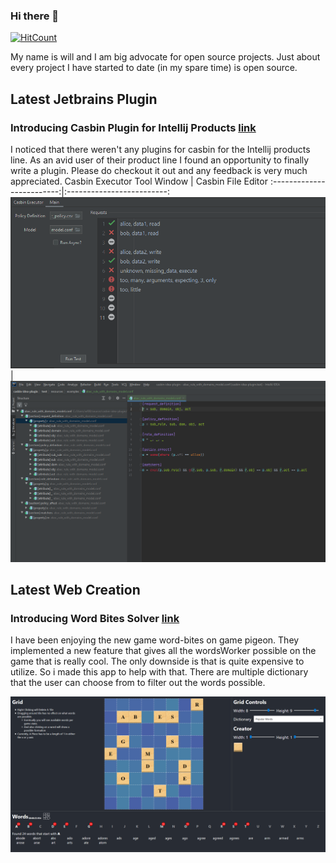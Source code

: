 ### Hi there 👋 
[![HitCount](http://hits.dwyl.com/will7200/will7200.svg)](http://hits.dwyl.com/will7200/will7200)

<!--
**will7200/will7200** is a ✨ _special_ ✨ repository because its `README.md` (this file) appears on your GitHub profile.

Here are some ideas to get you started:

- 🔭 I’m currently working on ...
- 🌱 I’m currently learning ...
- 👯 I’m looking to collaborate on ...
- 🤔 I’m looking for help with ...
- 💬 Ask me about ...
- 📫 How to reach me: ...
- 😄 Pronouns: ...
- ⚡ Fun fact: ...
-->

My name is will and I am big advocate for open source projects. Just about every project I have started to date (in my spare time) is open source.   

## Latest Jetbrains Plugin
### Introducing Casbin Plugin for Intellij Products [link](https://github.com/will7200/casbin-idea-plugin)
I noticed that there weren't any plugins for casbin for the Intellij products line. As an avid user of their product line I found an opportunity to finally write a plugin. Please do checkout it out and any feedback is very much appreciated.
Casbin Executor Tool Window            |  Casbin File Editor
:-------------------------:|:-------------------------:
![Work Bites Solver App](https://raw.githubusercontent.com/will7200/casbin-idea-plugin/master/assets/screenshots/casbin_executor.PNG) |  ![Work Bites Solver App](https://raw.githubusercontent.com/will7200/casbin-idea-plugin/master/assets/screenshots/editor_with_structure.PNG)

## Latest Web Creation
### Introducing Word Bites Solver [link](https://will7200.github.io/WordBites-Solver/)
I have been enjoying the new game word-bites on game pigeon. They implemented a new feature that gives all the wordsWorker possible on the game that is really cool. The only downside is that is quite expensive to utilize. So i made this app to help with that. There are multiple dictionary that the user can choose from to filter out the words possible.  

![Work Bites Solver App](https://raw.githubusercontent.com/will7200/will7200/master/WordBitesSolver-Example.PNG)  
